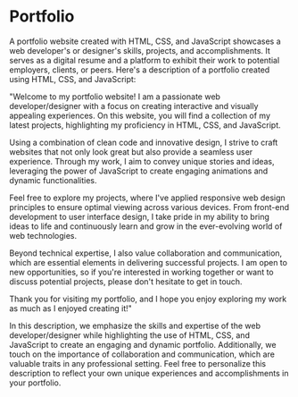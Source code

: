 # Portfolio

A portfolio website created with HTML, CSS, and JavaScript showcases a web developer's or designer's skills, projects, and accomplishments. It serves as a digital resume and a platform to exhibit their work to potential employers, clients, or peers. Here's a description of a portfolio created using HTML, CSS, and JavaScript:

"Welcome to my portfolio website! I am a passionate web developer/designer with a focus on creating interactive and visually appealing experiences. On this website, you will find a collection of my latest projects, highlighting my proficiency in HTML, CSS, and JavaScript.

Using a combination of clean code and innovative design, I strive to craft websites that not only look great but also provide a seamless user experience. Through my work, I aim to convey unique stories and ideas, leveraging the power of JavaScript to create engaging animations and dynamic functionalities.

Feel free to explore my projects, where I've applied responsive web design principles to ensure optimal viewing across various devices. From front-end development to user interface design, I take pride in my ability to bring ideas to life and continuously learn and grow in the ever-evolving world of web technologies.

Beyond technical expertise, I also value collaboration and communication, which are essential elements in delivering successful projects. I am open to new opportunities, so if you're interested in working together or want to discuss potential projects, please don't hesitate to get in touch.

Thank you for visiting my portfolio, and I hope you enjoy exploring my work as much as I enjoyed creating it!"

In this description, we emphasize the skills and expertise of the web developer/designer while highlighting the use of HTML, CSS, and JavaScript to create an engaging and dynamic portfolio. Additionally, we touch on the importance of collaboration and communication, which are valuable traits in any professional setting. Feel free to personalize this description to reflect your own unique experiences and accomplishments in your portfolio.

